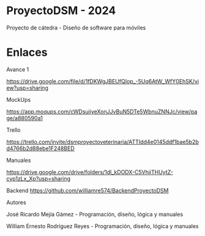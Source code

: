 # ProyectoDSM - 2024
Proyecto de cátedra - Diseño de software para móviles
# Enlaces
Avance 1

https://drive.google.com/file/d/1fDKWgJBEUfQIop_-5Uq6AtW_WfY0EhSK/view?usp=sharing

MockUps

https://app.moqups.com/cWDsuiiyeXonJJvBuN5DTe5WbnuZNNJc/view/page/a880590a1

Trello

https://trello.com/invite/dsmproyectoveterinaria/ATTIdd4e0145ddf1bae5b2bd4766b2d88ebe1F248BED

Manuales

https://drive.google.com/drive/folders/1dl_kDODX-C5VhiiTHUytZ-cyp1zLx_Xp?usp=sharing

Backend 
https://github.com/williamre574/BackendProyectoDSM

Autores

José Ricardo Mejía Gámez - Programación, diseño, lógica y manuales

William Ernesto Rodríguez Reyes - Programación, diseño, lógica y manuales
